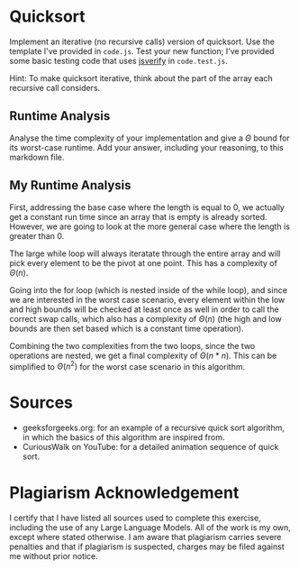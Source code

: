 # Quicksort

Implement an iterative (no recursive calls) version of quicksort. Use the
template I've provided in `code.js`. Test your new function; I've provided some
basic testing code that uses [jsverify](https://jsverify.github.io/) in
`code.test.js`.

Hint: To make quicksort iterative, think about the part of the array each
recursive call considers.

## Runtime Analysis

Analyse the time complexity of your implementation and give a $\Theta$ bound for
its worst-case runtime. Add your answer, including your reasoning, to this
markdown file.


## My Runtime Analysis

First, addressing the base case where the length is equal to 0, we 
actually get a constant run time since an array that is empty is 
already sorted. However, we are going to look at the more general case 
where the length is greater than 0.

The large while loop will always iteratate through the entire array 
and will pick every element to be the pivot at one point. This has a 
complexity of $\Theta(n)$. 

Going into the for loop (which is nested inside of the while loop), 
and since we are interested in the worst case scenario, every element 
within the low and high bounds will be checked at least once as well
in order to call the correct swap calls, which also has a complexity 
of $\Theta(n)$ (the high and low bounds are then set based which is a 
constant time operation).

Combining the two complexities from the two loops, since the two 
operations are nested, we get a final complexity of $\Theta(n*n)$. 
This can be simplified to $\Theta(n^2)$ for the worst case scenario 
in this algorithm. 


# Sources

- geeksforgeeks.org: for an example of a recursive quick sort algorithm,
                    in which the basics of this algorithm are inspired from.
- CuriousWalk on YouTube: for a detailed animation sequence of quick sort.


# Plagiarism Acknowledgement

I certify that I have listed all sources used to complete this exercise, including the use of any Large Language Models. All of the work is my own, except where stated otherwise. I am aware that plagiarism carries severe penalties and that if plagiarism is suspected, charges may be filed against me without prior notice.